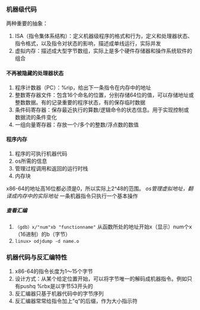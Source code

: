### 机器级代码
两种重要的抽象：
1. ISA（指令集体系结构）：定义机器级程序的格式和行为，定义和处理器状态、指令格式，以及指令对状态的影响，描述成单线运行，实际并发
2. 虚拟内存：描述成大型字节数组，实际上是多个硬件存储器和操作系统软件的组合

#### 不再被隐藏的处理器状态
1. 程序计数器（PC）：%rip，给出下一条指令在内存中的地址
2. 整数寄存器文件：包含16个命名的位置，分别存储64位的值，可以存储地址或整数数据。有的记录重要的程序状态，有的保存临时数据
3. 条件码寄存器：保存最近执行的算数/逻辑命令的状态信息。用于实现控制或数据流的条件变化
4. 一组向量寄存器：存放一个/多个的整数/浮点数的数值

#### 程序内存
1. 程序的可执行机器代码
2. os所需的信息
3. 管理过程调用和返回的运行时栈
4. 内存块

x86-64的地址高16位都必须是0，所以实际上2^48的范围。
*os管理虚拟地址，翻译成内存中的实际地址*
一条机器指令只执行一个基本操作

##### 查看汇编
1. `（gdb）x/"num"xb "functionname"` 从函数所处的地址开始x（显示）num个x（16进制）的b（字节）
2. `linux> odjdump -d name.o`

### 机器代码与反汇编特性
1. x86-64的指令长度为1～15个字节
2. 设计方式：从某个给定位置开始，可以将字节唯一的解码成机器指令。例如只有pushq %rbx是以字节53开头的
3. 反汇编器只基于机器代码中的字节序列
4. 反汇编器常常给指令加上”q“的后缀，作为大小指示符